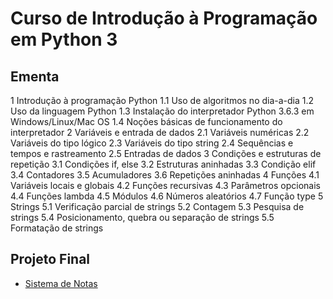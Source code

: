 # Curso de Introdução à Programação em Python 3
## Ementa 
1 Introdução à programação Python
1.1 Uso de algoritmos no dia-a-dia
1.2 Uso da linguagem Python
1.3 Instalação do interpretador Python 3.6.3 em Windows/Linux/Mac OS
1.4 Noções básicas de funcionamento do interpretador
2 Variáveis e entrada de dados
2.1 Variáveis numéricas
2.2 Variáveis do tipo lógico
2.3 Variáveis do tipo string
2.4 Sequências e tempos e rastreamento
2.5 Entradas de dados
3 Condições e estruturas de repetição
3.1 Condições if, else
3.2 Estruturas aninhadas
3.3 Condição elif
3.4 Contadores
3.5 Acumuladores
3.6 Repetições aninhadas
4 Funções
4.1 Variáveis locais e globais
4.2 Funções recursivas
4.3 Parâmetros opcionais
4.4 Funções lambda
4.5 Módulos
4.6 Números aleatórios
4.7 Função type
5 Strings
5.1 Verificação parcial de strings
5.2 Contagem
5.3 Pesquisa de strings
5.4 Posicionamento, quebra ou separação de strings
5.5 Formatação de strings

## Projeto Final
+ [Sistema de Notas](https://www.youtube.com/watch?v=znZRduwWbd4&feature=emb_title)
